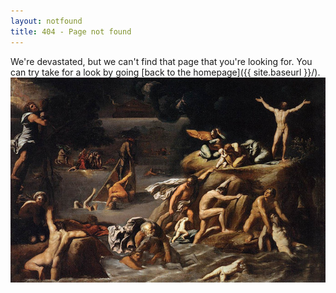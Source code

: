 ```yaml
---
layout: notfound
title: 404 - Page not found
---
```

<div class="container">
	We're devastated, but we can't find that page that you're looking for. You can try take for a look by going [back to the homepage]({{ site.baseurl }}/).
</div>
<div class="container-fluid">
	<div class="col-sm-10 col-sm-offset-1">
		<img src="images/carracciagostino_flood.jpg" alt="blueflood">
	</div>
</div>